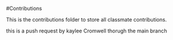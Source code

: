 #Contributions

This is the contributions folder to store all classmate contributions.

this is a push request by kaylee Cromwell thorugh the main branch
